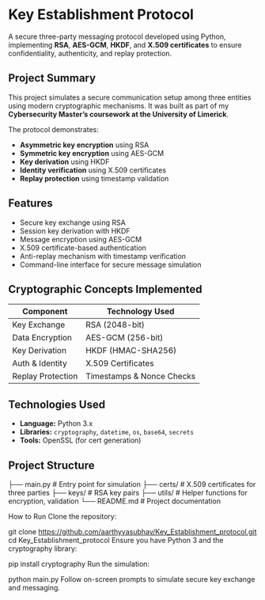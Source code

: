 # Key Establishment Protocol

A secure three-party messaging protocol developed using Python, implementing **RSA**, **AES-GCM**, **HKDF**, and **X.509 certificates** to ensure confidentiality, authenticity, and replay protection.

##  Project Summary

This project simulates a secure communication setup among three entities using modern cryptographic mechanisms. It was built as part of my **Cybersecurity Master’s coursework at the University of Limerick**.

The protocol demonstrates:
- **Asymmetric key encryption** using RSA
- **Symmetric key encryption** using AES-GCM
- **Key derivation** using HKDF
- **Identity verification** using X.509 certificates
- **Replay protection** using timestamp validation

##  Features

-  Secure key exchange using RSA
-  Session key derivation with HKDF
- Message encryption using AES-GCM
- X.509 certificate-based authentication
-  Anti-replay mechanism with timestamp verification
-  Command-line interface for secure message simulation

##  Cryptographic Concepts Implemented

| Component         | Technology Used            |
|------------------|----------------------------|
| Key Exchange     | RSA (2048-bit)             |
| Data Encryption  | AES-GCM (256-bit)          |
| Key Derivation   | HKDF (HMAC-SHA256)         |
| Auth & Identity  | X.509 Certificates         |
| Replay Protection| Timestamps & Nonce Checks  |

##  Technologies Used

- **Language:** Python 3.x
- **Libraries:** `cryptography`, `datetime`, `os`, `base64`, `secrets`
- **Tools:** OpenSSL (for cert generation)

## Project Structure

├── main.py                    # Entry point for simulation
├── certs/                     # X.509 certificates for three parties
├── keys/                      # RSA key pairs
├── utils/                     # Helper functions for encryption, validation
└── README.md                  # Project documentation


How to Run
Clone the repository:

git clone https://github.com/aarthyvasubhav/Key_Establishment_protocol.git
cd Key_Establishment_protocol
Ensure you have Python 3 and the cryptography library:

pip install cryptography
Run the simulation:

python main.py
Follow on-screen prompts to simulate secure key exchange and messaging.
